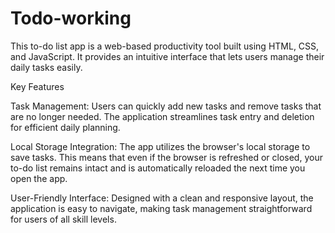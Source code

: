 # Todo-working
This to-do list app is a web-based productivity tool built using HTML, CSS, and JavaScript. It provides an intuitive interface that lets users manage their daily tasks easily.

Key Features

Task Management:
Users can quickly add new tasks and remove tasks that are no longer needed. The application streamlines task entry and deletion for efficient daily planning.

Local Storage Integration:
The app utilizes the browser's local storage to save tasks. This means that even if the browser is refreshed or closed, your to-do list remains intact and is automatically reloaded the next time you open the app.

User-Friendly Interface:
Designed with a clean and responsive layout, the application is easy to navigate, making task management straightforward for users of all skill levels.
